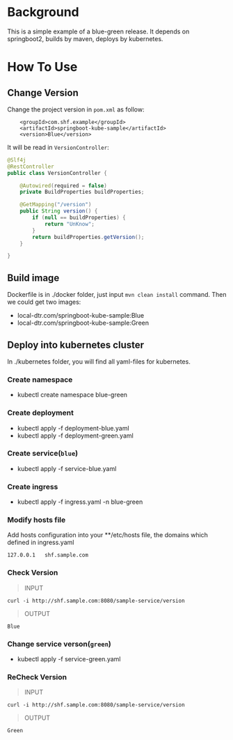 # Background
This is a simple example of a blue-green release. It depends on springboot2, builds by maven, deploys by kubernetes.

# How To Use

## Change Version
Change the project version in `pom.xml` as follow:
```pom
    <groupId>com.shf.example</groupId>
    <artifactId>springboot-kube-sample</artifactId>
    <version>Blue</version>
```    
It will be read in `VersionController`:
```java
@Slf4j
@RestController
public class VersionController {

    @Autowired(required = false)
    private BuildProperties buildProperties;

    @GetMapping("/version")
    public String version() {
        if (null == buildProperties) {
            return "UnKnow";
        }
        return buildProperties.getVersion();
    }

}
```

## Build image 
Dockerfile is in ./docker folder, just input `mvn clean install` command. Then we could get two images:
* local-dtr.com/springboot-kube-sample:Blue                   
* local-dtr.com/springboot-kube-sample:Green

## Deploy into kubernetes cluster
In ./kubernetes folder, you will find all yaml-files for kubernetes.

### Create namespace
* kubectl create namespace blue-green

### Create deployment
* kubectl apply -f deployment-blue.yaml
* kubectl apply -f deployment-green.yaml

### Create service(`blue`)
* kubectl apply -f service-blue.yaml

### Create ingress
* kubectl apply -f ingress.yaml -n blue-green

### Modify hosts file
Add hosts configuration into your **/etc/hosts file, the domains which defined in ingress.yaml
```text
127.0.0.1	shf.sample.com
```

### Check Version
> INPUT
``` text
curl -i http://shf.sample.com:8080/sample-service/version
```
> OUTPUT
```  text
Blue
```

### Change service verson(`green`)
* kubectl apply -f service-green.yaml

### ReCheck Version
> INPUT
``` text
curl -i http://shf.sample.com:8080/sample-service/version
```
> OUTPUT
``` text
Green
```
